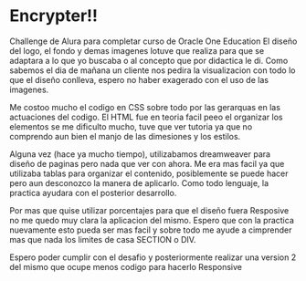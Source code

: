 # Encrypter!!
Challenge de Alura para completar curso de Oracle One Education
El diseño del logo, el fondo y demas imagenes lotuve que realiza para que se adaptara a lo que yo buscaba o al concepto que por didactica le di. Como sabemos el dia de mañana un cliente nos pedira la visualizacion con todo lo que el diseño conlleva, espero no haber exagerado con el uso de las imagenes.

Me costoo mucho el codigo en CSS sobre todo por las gerarquas en las actuaciones del codigo. El HTML fue en teoria facil peeo el organizar los elementos se me dificulto mucho, tuve que ver tutoria ya que no comprendo aun bien el manjo de las dimesiones y los estilos.

Alguna vez (hace ya mucho tiempo), utilizabamos dreamweaver para diseño de paginas pero nada que ver con ahora. Me era mas facil ya que utilizaba tablas para organizar el contenido, posiblemente se puede hacer pero aun desconozco la manera de aplicarlo. Como todo lenguaje, la practica ayudara con el posterior desarrollo.

Por mas que quise utilizar porcentajes para que el diseño fuera Resposive no me quedo muy clara la aplicacion del mismo. Espero que con la practica nuevamente esto pueda ser mas facil y sobre todo me ayude a cimprender mas que nada los limites de casa SECTION o DIV.

Espero poder cumplir con el desafio y posteriormente realizar una version 2 del mismo que ocupe menos codigo para hacerlo Responsive
